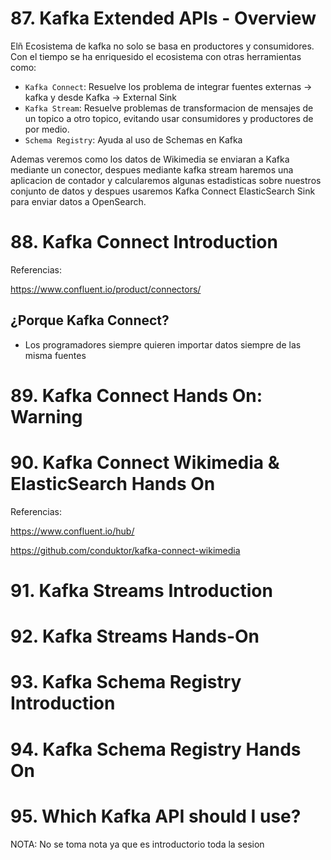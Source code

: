 # 87. Kafka Extended APIs - Overview
Elñ Ecosistema de kafka no solo se basa en productores y consumidores. Con el tiempo se ha enriquesido el ecosistema con otras herramientas como:
- `Kafka Connect`: Resuelve los problema de integrar fuentes externas -> kafka y desde Kafka -> External Sink
- `Kafka Stream`: Resuelve problemas de transformacion de mensajes de un topico a otro topico, evitando usar consumidores y productores de por medio.
- `Schema Registry`: Ayuda al uso de Schemas en Kafka

Ademas veremos como los datos de Wikimedia se enviaran a Kafka mediante un conector, despues mediante kafka stream haremos una aplicacion de contador y calcularemos algunas estadisticas sobre nuestros conjunto de datos y despues usaremos Kafka Connect ElasticSearch Sink para enviar datos a OpenSearch.
# 88. Kafka Connect Introduction
Referencias:

https://www.confluent.io/product/connectors/

## ¿Porque Kafka Connect?
- Los programadores siempre quieren importar datos siempre de las misma fuentes 

# 89. Kafka Connect Hands On: Warning
# 90. Kafka Connect Wikimedia & ElasticSearch Hands On
Referencias:

https://www.confluent.io/hub/

https://github.com/conduktor/kafka-connect-wikimedia


# 91. Kafka Streams Introduction
# 92. Kafka Streams Hands-On
# 93. Kafka Schema Registry Introduction
# 94. Kafka Schema Registry Hands On
# 95. Which Kafka API should I use?

NOTA: No se toma nota ya que es introductorio toda la sesion
